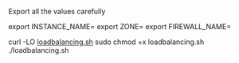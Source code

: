 Export all the values carefully

export INSTANCE_NAME=
export ZONE=
export FIREWALL_NAME=




curl -LO [loadbalancing.sh](https://github.com/AnujGupta578/Labs_solutions/blob/209ebb573acb547bfe5339ecfded184334502273/loadbalancing.sh)
sudo chmod +x loadbalancing.sh
./loadbalancing.sh


